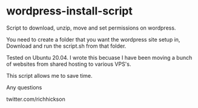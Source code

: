 # wordpress-install-script
Script to download, unzip, move and set permissions on wordpress.

You need to create a folder that you want the wordpress site setup in, Download and run the script.sh from that folder.

Tested on Ubuntu 20.04. I wrote this becuase I have been moving a bunch of websites from shared hosting to various VPS's. 

This script allows me to save time. 

Any questions

twitter.com/richhickson
